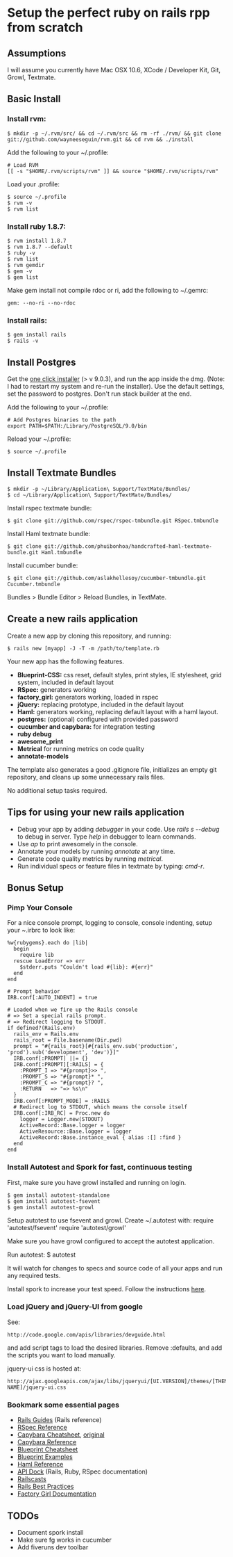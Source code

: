 # Setup the perfect ruby on rails rpp from scratch

## Assumptions

I will assume you currently have Mac OSX 10.6, XCode / Developer Kit, Git, Growl, Textmate.

## Basic Install

### Install rvm:

    $ mkdir -p ~/.rvm/src/ && cd ~/.rvm/src && rm -rf ./rvm/ && git clone git://github.com/wayneeseguin/rvm.git && cd rvm && ./install

Add the following to your ~/.profile:

    # Load RVM
    [[ -s "$HOME/.rvm/scripts/rvm" ]] && source "$HOME/.rvm/scripts/rvm"

Load your .profile:

    $ source ~/.profile
    $ rvm -v
    $ rvm list

### Install ruby 1.8.7:

    $ rvm install 1.8.7
    $ rvm 1.8.7 --default
    $ ruby -v
    $ rvm list
    $ rvm gemdir
    $ gem -v
    $ gem list

Make gem install not compile rdoc or ri, add the following to ~/.gemrc:
  
    gem: --no-ri --no-rdoc

### Install rails:

    $ gem install rails
    $ rails -v

## Install Postgres  

Get the [one click installer](http://www.postgresql.org/download/macosx) (> v 9.0.3), and run the app inside the dmg. (Note: I had to restart my system and re-run the installer). Use the default settings, set the password to postgres. Don't run stack builder at the end.

Add the following to your ~/.profile:

    # Add Postgres binaries to the path
    export PATH=$PATH:/Library/PostgreSQL/9.0/bin

Reload your ~/.profile:

    $ source ~/.profile

## Install Textmate Bundles

    $ mkdir -p ~/Library/Application\ Support/TextMate/Bundles/
    $ cd ~/Library/Application\ Support/TextMate/Bundles/

Install rspec textmate bundle:

    $ git clone git://github.com/rspec/rspec-tmbundle.git RSpec.tmbundle

Install Haml textmate bundle:

    $ git clone git://github.com/phuibonhoa/handcrafted-haml-textmate-bundle.git Haml.tmbundle

Install cucumber bundle:

    $ git clone git://github.com/aslakhellesoy/cucumber-tmbundle.git Cucumber.tmbundle

Bundles > Bundle Editor > Reload Bundles, in TextMate.

## Create a new rails application

Create a new app by cloning this repository, and running:

    $ rails new [myapp] -J -T -m /path/to/template.rb
    
Your new app has the following features.

* **Blueprint-CSS:** css reset, default styles, print styles, IE stylesheet, grid system, included in default layout
* **RSpec:** generators working
* **factory_girl:** generators working, loaded in rspec
* **jQuery:** replacing prototype, included in the default layout
* **Haml:** generators working, replacing default layout with a haml layout.
* **postgres:** (optional) configured with provided password
* **cucumber and capybara:** for integration testing
* **ruby debug**
* **awesome_print**
* **Metrical** for running metrics on code quality
* **annotate-models**

The template also generates a good .gitignore file, initializes an empty git repository, and cleans up some unnecessary rails files.

No additional setup tasks required.

## Tips for using your new rails application
    
* Debug your app by adding *debugger* in your code. Use *rails s --debug* to debug in server. Type *help* in debugger to learn commands.
* Use *ap* to print awesomely in the console.
* Annotate your models by running *annotate* at any time.
* Generate code quality metrics by running *metrical*.
* Run individual specs or feature files in textmate by typing: *cmd-r*.
    
## Bonus Setup

### Pimp Your Console

For a nice console prompt, logging to console, console indenting, setup your ~.irbrc to look like:

    %w{rubygems}.each do |lib| 
      begin 
        require lib 
      rescue LoadError => err
        $stderr.puts "Couldn't load #{lib}: #{err}"
      end
    end

    # Prompt behavior
    IRB.conf[:AUTO_INDENT] = true

    # Loaded when we fire up the Rails console
    # => Set a special rails prompt.
    # => Redirect logging to STDOUT.   
    if defined?(Rails.env)
      rails_env = Rails.env
      rails_root = File.basename(Dir.pwd)
      prompt = "#{rails_root}[#{rails_env.sub('production', 'prod').sub('development', 'dev')}]"
      IRB.conf[:PROMPT] ||= {}
      IRB.conf[:PROMPT][:RAILS] = {
        :PROMPT_I => "#{prompt}>> ",
        :PROMPT_S => "#{prompt}* ",
        :PROMPT_C => "#{prompt}? ",
        :RETURN   => "=> %s\n" 
      }
      IRB.conf[:PROMPT_MODE] = :RAILS
      # Redirect log to STDOUT, which means the console itself
      IRB.conf[:IRB_RC] = Proc.new do
        logger = Logger.new(STDOUT)
        ActiveRecord::Base.logger = logger
        ActiveResource::Base.logger = logger
        ActiveRecord::Base.instance_eval { alias :[] :find }
      end
    end
    
### Install Autotest and Spork for fast, continuous testing

First, make sure you have growl installed and running on login.

    $ gem install autotest-standalone
    $ gem install autotest-fsevent
    $ gem install autotest-growl

Setup autotest to use fsevent and growl. Create ~/.autotest with:
  	require 'autotest/fsevent'
  	require 'autotest/growl'

Make sure you have growl configured to accept the autotest application.

Run autotest:
    $ autotest

It will watch for changes to specs and source code of all your apps and run any required tests.

Install spork to increase your test speed. Follow the instructions [here](
http://www.rubyinside.com/how-to-rails-3-and-rspec-2-4336.html).

### Load jQuery and jQuery-UI from google

See: 

    http://code.google.com/apis/libraries/devguide.html 

and add script tags to load the desired libraries. Remove :defaults, and add the scripts you want to load manually.

jquery-ui css is hosted at:
      
    http://ajax.googleapis.com/ajax/libs/jqueryui/[UI.VERSION]/themes/[THEME-NAME]/jquery-ui.css

### Bookmark some essential pages

* [Rails Guides](http://guides.rubyonrails.org/) (Rails reference)
* [RSpec Reference](http://relishapp.com/rspec/)
* [Capybara Cheatsheet](http://richardconroy.blogspot.com/2010/08/capybara-reference.html), [original](https://gist.github.com/428105#file_capybara%20cheat%20sheet)
* [Capybara Reference](https://github.com/jnicklas/capybara)
* [Blueprint Cheatsheet](http://www.garethjmsaunders.co.uk/blueprint/downloads/blueprintcss-1-0-cheatsheet-4-2-gjms.pdf)
* [Blueprint Examples](http://www.blueprintcss.org/tests/)
* [Haml Reference](http://haml-lang.com/docs/yardoc/file.HAML_REFERENCE.html)
* [API Dock](http://apidock.com/) (Rails, Ruby, RSpec documentation) 
* [Railscasts](railscasts.com)
* [Rails Best Practices](http://rails-bestpractices.com/)
* [Factory Girl Documentation](http://rubydoc.info/gems/factory_girl/1.3.3/frames)

## TODOs

* Document spork install
* Make sure fg works in cucumber
* Add fiveruns dev toolbar


